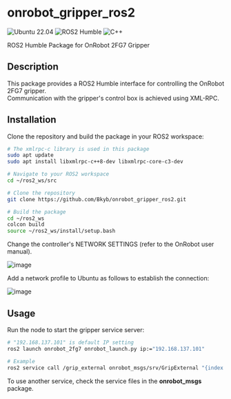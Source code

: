 # onrobot_gripper_ros2
![Ubuntu 22.04](https://img.shields.io/badge/Ubuntu-22.04-orange)  ![ROS2 Humble](https://img.shields.io/badge/ROS2-Humble-blue)  ![C++](https://img.shields.io/badge/C++-00599C?style=flat&logo=cplusplus&logoColor=white)

ROS2 Humble Package for OnRobot 2FG7 Gripper

## Description
This package provides a ROS2 Humble interface for controlling the OnRobot 2FG7 gripper.  
Communication with the gripper's control box is achieved using XML-RPC.

## Installation
Clone the repository and build the package in your ROS2 workspace:

```bash
# The xmlrpc-c library is used in this package
sudo apt update
sudo apt install libxmlrpc-c++8-dev libxmlrpc-core-c3-dev

# Navigate to your ROS2 workspace
cd ~/ros2_ws/src

# Clone the repository
git clone https://github.com/Bkyb/onrobot_gripper_ros2.git

# Build the package
cd ~/ros2_ws
colcon build
source ~/ros2_ws/install/setup.bash
```

Change the controller's NETWORK SETTINGS (refer to the OnRobot user manual).

![image](https://github.com/user-attachments/assets/999d0239-f33e-4373-82f2-67d1127f5bc3)


Add a network profile to Ubuntu as follows to establish the connection:

![image](https://github.com/user-attachments/assets/15aa1b98-0470-40d8-a852-e6d770f50572)

## Usage
Run the node to start the gripper service server:
```bash
# "192.168.137.101" is default IP setting
ros2 launch onrobot_2fg7 onrobot_launch.py ip:="192.168.137.101"
```
```bash
# Example
ros2 service call /grip_external onrobot_msgs/srv/GripExternal "{index: 0, width: 40.0, force: 20, speed: 10, is_wait: true}" 
```
To use another service, check the service files in the **onrobot_msgs** package.

